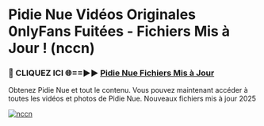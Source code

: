 # Pidie Nue Vidéos Originales 0nlyFans Fuitées - Fichiers Mis à Jour ! (nccn)

<h3>🔴 CLIQUEZ ICI 🌐==►► <a href="https://tinyurl.com/2pmr4ezf" rel="nofollow">Pidie Nue Fichiers Mis à Jour</a></h3>

Obtenez Pidie Nue et tout le contenu. Vous pouvez maintenant accéder à toutes les vidéos et photos de Pidie Nue. Nouveaux fichiers mis à jour 2025

[![nccn](https://i.imgur.com/6SNvagu.gif)](https://tinyurl.com/2pmr4ezf)
